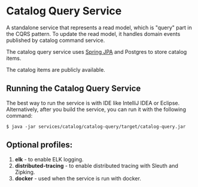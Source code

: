 # Catalog Query Service

A standalone service that represents a read model, which is "query" part in the CQRS pattern. To update the read model, it handles domain events published by catalog command service.

The catalog query service uses [Spring JPA](https://spring.io/projects/spring-data-jpa) and Postgres to store catalog items.

The catalog items are publicly available.

## Running the Catalog Query Service

The best way to run the service is with IDE like IntelliJ IDEA or Eclipse. Alternatively, after you build the service, you can run it with the following command:

```
$ java -jar services/catalog/catalog-query/target/catalog-query.jar
```

## Optional profiles:

1. **elk** - to enable ELK logging.
2. **distributed-tracing** - to enable distributed tracing with Sleuth and Zipking.
3. **docker** - used when the service is run with docker.
